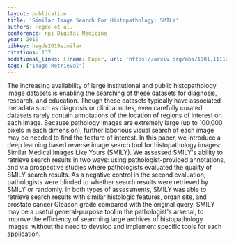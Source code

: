 ```yaml
---
layout: publication
title: 'Similar Image Search For Histopathology: SMILY'
authors: Hegde et al.
conference: npj Digital Medicine
year: 2019
bibkey: hegde2019similar
citations: 137
additional_links: [{name: Paper, url: 'https://arxiv.org/abs/1901.11112'}]
tags: ["Image Retrieval"]
---
```

The increasing availability of large institutional and public histopathology
image datasets is enabling the searching of these datasets for diagnosis,
research, and education. Though these datasets typically have associated
metadata such as diagnosis or clinical notes, even carefully curated datasets
rarely contain annotations of the location of regions of interest on each
image. Because pathology images are extremely large (up to 100,000 pixels in
each dimension), further laborious visual search of each image may be needed to
find the feature of interest. In this paper, we introduce a deep learning based
reverse image search tool for histopathology images: Similar Medical Images
Like Yours (SMILY). We assessed SMILY's ability to retrieve search results in
two ways: using pathologist-provided annotations, and via prospective studies
where pathologists evaluated the quality of SMILY search results. As a negative
control in the second evaluation, pathologists were blinded to whether search
results were retrieved by SMILY or randomly. In both types of assessments,
SMILY was able to retrieve search results with similar histologic features,
organ site, and prostate cancer Gleason grade compared with the original query.
SMILY may be a useful general-purpose tool in the pathologist's arsenal, to
improve the efficiency of searching large archives of histopathology images,
without the need to develop and implement specific tools for each application.